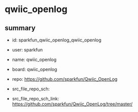 # qwiic_openlog
 
## summary 
* id: sparkfun_qwiic_openlog_qwiic_openlog
* user: sparkfun
* name: qwiic_openlog
* board: qwiic_openlog
* repo: https://github.com/sparkfun/Qwiic_OpenLog



* src_file_repo_sch: 
* src_file_repo_sch_link: https://github.com/sparkfun/Qwiic_OpenLog/tree/master/







